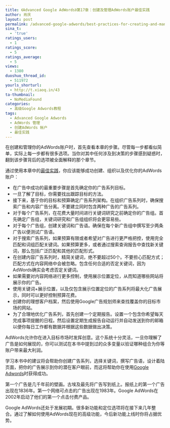 ```yaml
---
title: 《Advanced Google AdWords》第17章：创建及管理AdWords账户最佳实践
author: 肖庆
layout: post
permalink: /advanced-google-adwords/best-practices-for-creating-and-managing-your-adwords-account/
sina_t:
  - 'true'
ratings_users:
  - 1
ratings_score:
  - 5
ratings_average:
  - 5
views:
  - 1380
duoshuo_thread_id:
  - 511972
yourls_shorturl:
  - http://t.xiaoq.in/43
ta-thumbnail:
  - NoMediaFound
categories:
  - 高级Google Adwords教程
tags:
  - Advanced Google Adwords
  - AdWords 管理
  - 创建AdWords 帐户
  - 最佳实践
---
```

在创建和管理你的AdWords账户时，首先查看本章的步骤。尽管每一步都看似简单，实际上每一步都有很多选项。当你对其中任何涉及到决策的步骤感到疑惑时，翻到该步骤背后的选项被全面解释的那个章节。

通过使用本章中的<span class='wp_keywordlink_affiliate'><a href="http://blog.xiaoq.in/tag/%e6%9c%80%e4%bd%b3%e5%ae%9e%e8%b7%b5/" title="查看最佳实践中的全部文章" target="_blank">最佳实践</a></span>，你应该能够成功创建、组织以及优化你的AdWords账户：

*   在广告中成功的最重要步骤是首先确定你的广告系列目标。
*   一旦了解了目标，你需要找出跟踪目标的方法。
*   接下来，基于你的目标和预算确定广告系列架构。在组织广告系列时，确保搜索广告和内容广告分离。不要建立同时包含两种广告的广告系列。
*   对于每个广告系列，在花费大量时间进行关键词研究之前确定你的广告组。首先确定广告组，关键词研究和广告组组织将会更容易些。
*   对于每个广告组，创建关键词和广告语。确保在每个新广告组中撰写至少两条广告以便测试广告语。
*   对于搜索广告系列，如果预算有限或者希望对广告进行更严格把控，使用完全匹配和词组匹配关键词。如果预算更多，或者通过搜索查询报告中查找新关键词，那么包括广泛匹配和其他的匹配形式。
*   在创建内容广告系列时，精简关键词，绝不要超过50个。不要担心匹配方式；匹配方式在内容网络中会被忽略。包含任何合适的否定关键词，因为AdWords确实会考虑否定关键词。
*   如果需要对内容网络进行更多控制，使用展示位置定位，从而知道哪些网站将展示你的广告。
*   使用关键词+展示位置，以及仅包含展示位置定位的广告系列将最大化广告展示，同时可以更好控制预算花费。
*   创建你的理想客户档案，然后使用Google广告规划师来查找覆盖你的目标市场的网站。
*   为了合理地优化广告系列，首先创建一个定期报告。设置一个包含你希望每天完成事项提醒的日程。然后设置定期生成报告自动运行并自动发送到你的邮箱以便你每日工作都有数据并根据这些数据做出决策。

AdWords允许你在进入目标市场时发挥创意。这个系统十分灵活，一旦你理解了广告是如何展现的，你可以测试在本书中提到过的众多变量以验证哪种组合为你等账户带来最大利润。

学习本书中的建议将会帮助你创建广告系列，选择关键词，撰写广告语，设计着陆页面，把你的广告展示到你的潜在客户眼前，而这将帮助你在使用<span class='wp_keywordlink'><a href="http://blog.xiaoq.in/google-adwords/" title="Google Adwords" target="_blank">Google Adwords</a></span>时获得成功。

第一个广告是几千年前的壁画。古埃及最先将广告写到纸上。报纸上的第一个广告出现在1836年。第一个网络可点击的广告出现在1983年。Google AdWords在2002年启动了他们的第一个点击付费产品。

Google AdWords还处于发展初期。很多新功能和定位选项将在接下来几年整合。通过了解如何使用AdWords现在的高级功能，今后新功能上线时你将占据优势。